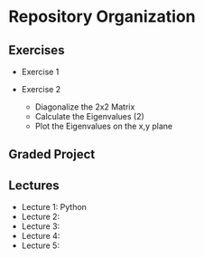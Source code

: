 # Repository Organization

## Exercises
- Exercise 1
  
- Exercise 2
  - Diagonalize the 2x2 Matrix
  - Calculate the Eigenvalues (2)
  - Plot the Eigenvalues on the x,y plane

## Graded Project

## Lectures
- Lecture 1: Python
- Lecture 2:
- Lecture 3:
- Lecture 4:
- Lecture 5:

